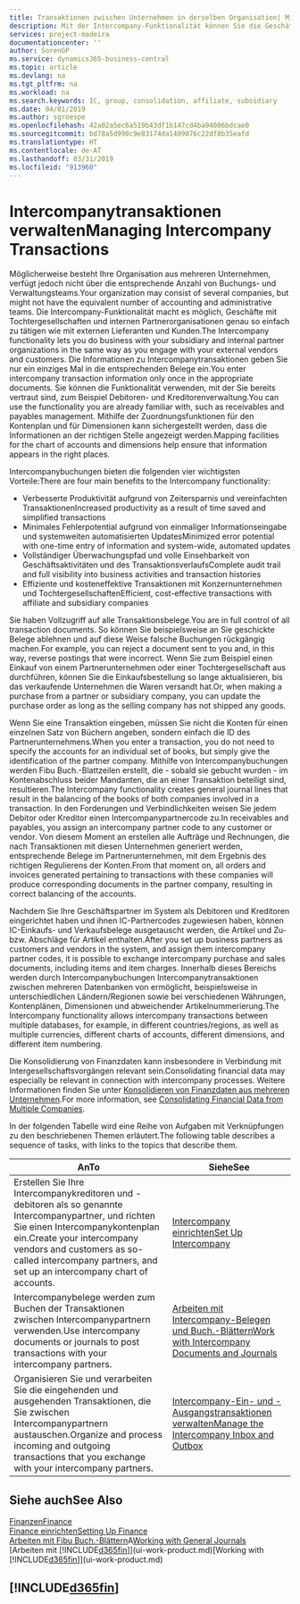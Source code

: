 ```yaml
---
title: Transaktionen zwischen Unternehmen in derselben Organisation| Microsoft Docs
description: Mit der Intercompany-Funktionalität können Sie die Geschäftsvorgänge und - transaktionen zwischen Unternehmen innerhalb derselben Organisation vereinfachen.
services: project-madeira
documentationcenter: ''
author: SorenGP
ms.service: dynamics365-business-central
ms.topic: article
ms.devlang: na
ms.tgt_pltfrm: na
ms.workload: na
ms.search.keywords: IC, group, consolidation, affiliate, subsidiary
ms.date: 04/01/2019
ms.author: sgroespe
ms.openlocfilehash: 42a02a5ec6a519b43df1b147cd4ba94006bdcae0
ms.sourcegitcommit: bd78a5d990c9e83174da1409076c22df8b35eafd
ms.translationtype: HT
ms.contentlocale: de-AT
ms.lasthandoff: 03/31/2019
ms.locfileid: "913960"
---
```

# <a name="managing-intercompany-transactions"></a><span data-ttu-id="9b867-103">Intercompanytransaktionen verwalten</span><span class="sxs-lookup"><span data-stu-id="9b867-103">Managing Intercompany Transactions</span></span>
<span data-ttu-id="9b867-104">Möglicherweise besteht Ihre Organisation aus mehreren Unternehmen, verfügt jedoch nicht über die entsprechende Anzahl von Buchungs- und Verwaltungsteams.</span><span class="sxs-lookup"><span data-stu-id="9b867-104">Your organization may consist of several companies, but might not have the equivalent number of accounting and administrative teams.</span></span> <span data-ttu-id="9b867-105">Die Intercompany-Funktionalität macht es möglich, Geschäfte mit Tochtergesellschaften und internen Partnerorganisationen genau so einfach zu tätigen wie mit externen Lieferanten und Kunden.</span><span class="sxs-lookup"><span data-stu-id="9b867-105">The Intercompany functionality lets you do business with your subsidiary and internal partner organizations in the same way as you engage with your external vendors and customers.</span></span> <span data-ttu-id="9b867-106">Die Informationen zu Intercompanytransaktionen geben Sie nur ein einziges Mal in die entsprechenden Belege ein.</span><span class="sxs-lookup"><span data-stu-id="9b867-106">You enter intercompany transaction information only once in the appropriate documents.</span></span> <span data-ttu-id="9b867-107">Sie können die Funktionalität verwenden, mit der Sie bereits vertraut sind, zum Beispiel Debitoren- und Kreditorenverwaltung.</span><span class="sxs-lookup"><span data-stu-id="9b867-107">You can use the functionality you are already familiar with, such as receivables and payables management.</span></span> <span data-ttu-id="9b867-108">Mithilfe der Zuordnungsfunktionen für den Kontenplan und für Dimensionen kann sichergestellt werden, dass die Informationen an der richtigen Stelle angezeigt werden.</span><span class="sxs-lookup"><span data-stu-id="9b867-108">Mapping facilities for the chart of accounts and dimensions help ensure that information appears in the right places.</span></span>  

<span data-ttu-id="9b867-109">Intercompanybuchungen bieten die folgenden vier wichtigsten Vorteile:</span><span class="sxs-lookup"><span data-stu-id="9b867-109">There are four main benefits to the Intercompany functionality:</span></span>  

- <span data-ttu-id="9b867-110">Verbesserte Produktivität aufgrund von Zeitersparnis und vereinfachten Transaktionen</span><span class="sxs-lookup"><span data-stu-id="9b867-110">Increased productivity as a result of time saved and simplified transactions</span></span>  
- <span data-ttu-id="9b867-111">Minimales Fehlerpotential aufgrund von einmaliger Informationseingabe und systemweiten automatisierten Updates</span><span class="sxs-lookup"><span data-stu-id="9b867-111">Minimized error potential with one-time entry of information and system-wide, automated updates</span></span>  
- <span data-ttu-id="9b867-112">Vollständiger Überwachungspfad und volle Einsehbarkeit von Geschäftsaktivitäten und des Transaktionsverlaufs</span><span class="sxs-lookup"><span data-stu-id="9b867-112">Complete audit trail and full visibility into business activities and transaction histories</span></span>  
- <span data-ttu-id="9b867-113">Effiziente und kosteneffektive Transaktionen mit Konzernunternehmen und Tochtergesellschaften</span><span class="sxs-lookup"><span data-stu-id="9b867-113">Efficient, cost-effective transactions with affiliate and subsidiary companies</span></span>  

<span data-ttu-id="9b867-114">Sie haben Vollzugriff auf alle Transaktionsbelege.</span><span class="sxs-lookup"><span data-stu-id="9b867-114">You are in full control of all transaction documents.</span></span> <span data-ttu-id="9b867-115">So können Sie beispielsweise an Sie geschickte Belege ablehnen und auf diese Weise falsche Buchungen rückgängig machen.</span><span class="sxs-lookup"><span data-stu-id="9b867-115">For example, you can reject a document sent to you and, in this way, reverse postings that were incorrect.</span></span> <span data-ttu-id="9b867-116">Wenn Sie zum Beispiel einen Einkauf von einem Partnerunternehmen oder einer Tochtergesellschaft aus durchführen, können Sie die Einkaufsbestellung so lange aktualisieren, bis das verkaufende Unternehmen die Waren versandt hat.</span><span class="sxs-lookup"><span data-stu-id="9b867-116">Or, when making a purchase from a partner or subsidiary company, you can update the purchase order as long as the selling company has not shipped any goods.</span></span>  

<span data-ttu-id="9b867-117">Wenn Sie eine Transaktion eingeben, müssen Sie nicht die Konten für einen einzelnen Satz von Büchern angeben, sondern einfach die ID des Partnerunternehmens.</span><span class="sxs-lookup"><span data-stu-id="9b867-117">When you enter a transaction, you do not need to specify the accounts for an individual set of books, but simply give the identification of the partner company.</span></span> <span data-ttu-id="9b867-118">Mithilfe von Intercompanybuchungen werden Fibu Buch.-Blattzeilen erstellt, die - sobald sie gebucht wurden - im Kontenabschluss beider Mandanten, die an einer Transaktion beteiligt sind, resultieren.</span><span class="sxs-lookup"><span data-stu-id="9b867-118">The Intercompany functionality creates general journal lines that result in the balancing of the books of both companies involved in a transaction.</span></span> <span data-ttu-id="9b867-119">In den Forderungen und Verbindlichkeiten weisen Sie jedem Debitor oder Kreditor einen Intercompanypartnercode zu.</span><span class="sxs-lookup"><span data-stu-id="9b867-119">In receivables and payables, you assign an intercompany partner code to any customer or vendor.</span></span> <span data-ttu-id="9b867-120">Von diesem Moment an erstellen alle Aufträge und Rechnungen, die nach Transaktionen mit diesen Unternehmen generiert werden, entsprechende Belege im Partnerunternehmen, mit dem Ergebnis des richtigen Regulierens der Konten.</span><span class="sxs-lookup"><span data-stu-id="9b867-120">From that moment on, all orders and invoices generated pertaining to transactions with these companies will produce corresponding documents in the partner company, resulting in correct balancing of the accounts.</span></span>  

 <span data-ttu-id="9b867-121">Nachdem Sie Ihre Geschäftspartner im System als Debitoren und Kreditoren eingerichtet haben und ihnen IC-Partnercodes zugewiesen haben, können IC-Einkaufs- und Verkaufsbelege ausgetauscht werden, die Artikel und Zu- bzw. Abschläge für Artikel enthalten.</span><span class="sxs-lookup"><span data-stu-id="9b867-121">After you set up business partners as customers and vendors in the system, and assign them intercompany partner codes, it is possible to exchange intercompany purchase and sales documents, including items and item charges.</span></span> <span data-ttu-id="9b867-122">Innerhalb dieses Bereichs werden durch Intercompanybuchungen Intercompanytransaktionen zwischen mehreren Datenbanken von  ermöglicht, beispielsweise in unterschiedlichen Ländern/Regionen sowie bei verschiedenen Währungen, Kontenplänen, Dimensionen und abweichender Artikelnummerierung.</span><span class="sxs-lookup"><span data-stu-id="9b867-122">The Intercompany functionality allows intercompany transactions between multiple databases, for example, in different countries/regions, as well as multiple currencies, different charts of accounts, different dimensions, and different item numbering.</span></span>  

<span data-ttu-id="9b867-123">Die Konsolidierung von Finanzdaten kann insbesondere in Verbindung mit Intergesellschaftsvorgängen relevant sein.</span><span class="sxs-lookup"><span data-stu-id="9b867-123">Consolidating financial data may especially be relevant in connection with intercompany processes.</span></span> <span data-ttu-id="9b867-124">Weitere Informationen finden Sie unter [Konsolidieren von Finanzdaten aus mehreren Unternehmen](finance-consolidated-company-reporting.md).</span><span class="sxs-lookup"><span data-stu-id="9b867-124">For more information, see [Consolidating Financial Data from Multiple Companies](finance-consolidated-company-reporting.md).</span></span>

<span data-ttu-id="9b867-125">In der folgenden Tabelle wird eine Reihe von Aufgaben mit Verknüpfungen zu den beschriebenen Themen erläutert.</span><span class="sxs-lookup"><span data-stu-id="9b867-125">The following table describes a sequence of tasks, with links to the topics that describe them.</span></span>

 |<span data-ttu-id="9b867-126">An</span><span class="sxs-lookup"><span data-stu-id="9b867-126">To</span></span> |<span data-ttu-id="9b867-127">Siehe</span><span class="sxs-lookup"><span data-stu-id="9b867-127">See</span></span>|
 |---|---|
 |<span data-ttu-id="9b867-128">Erstellen Sie Ihre Intercompanykreditoren und -debitoren als so genannte Intercompanypartner, und richten Sie einen Intercompanykontenplan ein.</span><span class="sxs-lookup"><span data-stu-id="9b867-128">Create your intercompany vendors and customers as so-called intercompany partners, and set up an intercompany chart of accounts.</span></span>|[<span data-ttu-id="9b867-129">Intercompany einrichten</span><span class="sxs-lookup"><span data-stu-id="9b867-129">Set Up Intercompany</span></span>](intercompany-how-setup.md)|
 |<span data-ttu-id="9b867-130">Intercompanybelege werden zum Buchen der Transaktionen zwischen Intercompanypartnern verwenden.</span><span class="sxs-lookup"><span data-stu-id="9b867-130">Use intercompany documents or journals to post transactions with your intercompany partners.</span></span>|[<span data-ttu-id="9b867-131">Arbeiten mit Intercompany-Belegen und Buch.-Blättern</span><span class="sxs-lookup"><span data-stu-id="9b867-131">Work with Intercompany Documents and Journals</span></span>](intercompany-how-work-documents-journals.md)|
 |<span data-ttu-id="9b867-132">Organisieren Sie und verarbeiten Sie die eingehenden und ausgehenden Transaktionen, die Sie zwischen Intercompanypartnern austauschen.</span><span class="sxs-lookup"><span data-stu-id="9b867-132">Organize and process incoming and outgoing transactions that you exchange with your intercompany partners.</span></span>|[<span data-ttu-id="9b867-133">Intercompany-Ein- und -Ausgangstransaktionen verwalten</span><span class="sxs-lookup"><span data-stu-id="9b867-133">Manage the Intercompany Inbox and Outbox</span></span>](intercompany-how-manage-intercompany-inbox.md)|

## <a name="see-also"></a><span data-ttu-id="9b867-134">Siehe auch</span><span class="sxs-lookup"><span data-stu-id="9b867-134">See Also</span></span>
[<span data-ttu-id="9b867-135">Finanzen</span><span class="sxs-lookup"><span data-stu-id="9b867-135">Finance</span></span>](finance.md)  
[<span data-ttu-id="9b867-136">Finance einrichten</span><span class="sxs-lookup"><span data-stu-id="9b867-136">Setting Up Finance</span></span>](finance-setup-finance.md)  
<span data-ttu-id="9b867-137">[Arbeiten mit Fibu Buch.-Blättern](ui-work-general-journals.md)A</span><span class="sxs-lookup"><span data-stu-id="9b867-137">[Working with General Journals](ui-work-general-journals.md)</span></span>  
<span data-ttu-id="9b867-138">[Arbeiten mit [!INCLUDE[d365fin](includes/d365fin_md.md)]](ui-work-product.md)</span><span class="sxs-lookup"><span data-stu-id="9b867-138">[Working with [!INCLUDE[d365fin](includes/d365fin_md.md)]](ui-work-product.md)</span></span>

## [!INCLUDE[d365fin](includes/free_trial_md.md)]  
